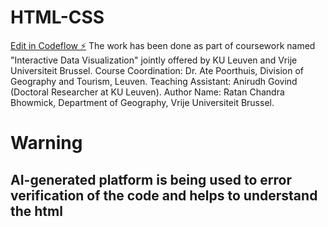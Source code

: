 # HTML-CSS
[Edit in Codeflow ⚡️](https://stackblitz.com/~/github.com/Ratan1995/Bar-Chart-re-creation-using-JavaScript)
The work has been done as part of coursework named "Interactive Data Visualization" jointly offered by KU Leuven and Vrije Universiteit Brussel. 
Course Coordination: Dr. Ate Poorthuis, Division of Geography and Tourism, Leuven.
Teaching Assistant: Anirudh Govind (Doctoral Researcher at KU Leuven). 
Author Name: Ratan Chandra Bhowmick, Department of Geography, Vrije Universiteit Brussel.

# Warning #
## AI-generated platform is being used to error verification of the code and helps to understand the html ##
